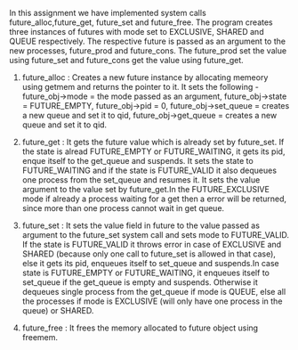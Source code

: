 In this assignment we have implemented system calls future_alloc,future_get, future_set and future_free. The program creates three instances of futures with mode set to EXCLUSIVE, SHARED and QUEUE respectively. The respective future is passed as an argument to the new processes, future_prod and future_cons. The future_prod set the value using future_set and future_cons get the value using future_get.

1. future_alloc : Creates a new future instance by allocating memeory using getmem and returns the pointer to it. It sets the following - 
future_obj->mode = the mode passed as an argument,
future_obj->state = FUTURE_EMPTY,
future_obj->pid = 0,
future_obj->set_queue = creates a new queue and set it to qid,
future_obj->get_queue = creates a new queue and set it to qid.

2. future_get : It gets the future value which is already set by future_set. If the state is alread FUTURE_EMPTY or FUTURE_WAITING, it gets its pid, enque itself to the get_queue and suspends. It sets the state to FUTURE_WAITING and if the state is FUTURE_VALID it also dequeues one process from the set_queue and resumes it. It sets the value argument to the value set by future_get.In the FUTURE_EXCLUSIVE mode if already a process waiting for a get then a error will be returned, since more than one process cannot wait in get queue.

3. future_set : It sets the value field in future to the value passed as argument to the future_set system call and sets mode to FUTURE_VALID. If the state is FUTURE_VALID it throws error in case of EXCLUSIVE and SHARED (because only one call to future_set is allowed in that case), else it gets its pid, enqueues itself to set_queue and suspends.In case state is FUTURE_EMPTY or FUTURE_WAITING, it enqueues itself to set_queue if the get_queue is empty and suspends. Otherwise it dequeues single process from the get_queue if mode is QUEUE, else all the processes if mode is EXCLUSIVE (will only have one process in the queue) or SHARED.

4. future_free : It frees the memory allocated to future object using freemem.
